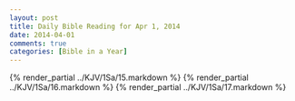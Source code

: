 ```yaml
---
layout: post
title: Daily Bible Reading for Apr 1, 2014
date: 2014-04-01
comments: true
categories: [Bible in a Year]
---
```

{% render_partial ../KJV/1Sa/15.markdown %}
{% render_partial ../KJV/1Sa/16.markdown %}
{% render_partial ../KJV/1Sa/17.markdown %}
